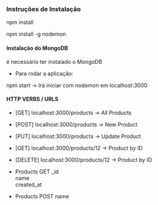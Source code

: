 
### Instruções de Instalação

npm install 

npm install -g nodemon



#### Instalação do MongoDB

é necessário ter instalado o MongoDB


- Para rodar a aplicação:

npm start  -> Irá iniciar com nodemon em localhost:3000 

#### HTTP VERBS / URLS

- [GET]    localhost:3000/products  	   -> All Products
- [POST]   localhost:3000/products  	   -> New Product
- [PUT]    localhost:3000/products  	   -> Update Product
- [GET]    localhost:3000/products/12    -> Product by ID 
- [DELETE] localhost:3000/products/12    -> Product by ID 

- Products GET
  _id   
  name  
  created_at   

- Products POST
  name 